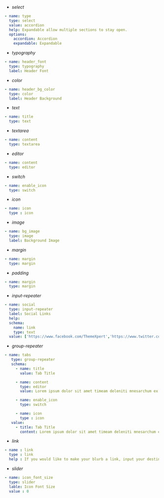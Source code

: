 
- *select*
```yml
- name: type
  type: select
  value: accordion
  help: Expandable allow multiple sections to stay open.
  options:
    accordion: Accordion
    expandable: Expandable
```

- *typography*
```yml
- name: header_font
  type: typography
  label: Header Font
```

- *color*
```yml
- name: header_bg_color
  type: color
  label: Header Background
```

- *text*
```yml
- name: title
  type: text
```

- *textarea*
```yml
- name: content
  type: textarea
```

- *editor*
```yml
- name: content
  type: editor
```

- *switch*
```yml
- name: enable_icon
  type: switch
```

- *icon*
```yml
- name: icon
  type : icon
```

- *image*
```yml
- name: bg_image
  type: image
  label: Background Image
```

- *margin*
```yml
- name: margin
  type: margin
```

- *padding*
```yml
- name: margin
  type: margin
```

- *input-repeater*
```yml
- name: social
  type: input-repeater
  label: Social Links
  help:
  schema:
    name: link
    type: text
  value: ['https://www.facebook.com/ThemeXpert','https://www.twitter.com/themexpert']
```

- *group-repeater*
```yml
- name: tabs
   type: group-repeater
   schema:
     - name: title
       value: Tab Title

     - name: content
       type: editor
       value: Lorem ipsum dolor sit amet timeam deleniti mnesarchum ex sed

     - name: enable_icon
       type: switch

     - name: icon
       type : icon
   value:
     - title: Tab Title
       content: Lorem ipsum dolor sit amet timeam deleniti mnesarchum ex sed
```

- *link*
```yml
- name : link
  type : link
  help : If you would like to make your blurb a link, input your destination URL here.
```

- *slider*
```yml
- name: icon_font_size
  type: slider
  lable: Icon Font Size
  value : 0
```
